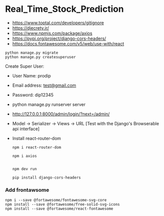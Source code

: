 # Real_Time_Stock_Prediction

- https://www.toptal.com/developers/gitignore
- https://djecrety.ir/
-  https://www.npmjs.com/package/axios
-  https://pypi.org/project/django-cors-headers/
-  https://docs.fontawesome.com/v5/web/use-with/react


```
python manage.py migrate
python manage.py createsuperuser
```

Create Super User:
- User Name: prodip
- Email address: test@gmail.com
- Password: dip12345
- python manage.py runserver
server
- http://127.0.0.1:8000/admin/login/?next=/admin/

- Model -> Serializer -> Views -> URL [Test with the Django's Browserable api interface]

- Install react-router-dom
  
  ```
  npm i react-router-dom
  ```
  ```
  npm i axios
 
  ```
  
  ```
  npm dev run
  ```

  ```
  pip install django-cors-headers
  ```
### Add frontawsome 

```
npm i --save @fortawesome/fontawesome-svg-core
npm install --save @fortawesome/free-solid-svg-icons
npm install --save @fortawesome/react-fontawesome
```

